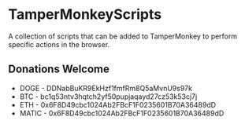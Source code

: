 # TamperMonkeyScripts

A collection of scripts that can be added to TamperMonkey to perform specific actions in the browser.


## Donations Welcome
- DOGE - DDNabBuKR9EkHzf1fmfRm8Q5aMvnU9s97k
- BTC - bc1q53ntv3hqtch2yf50pupjaqayd27cz53k53cj7j
- ETH - 0x6F8D49cbc1024Ab2FBcF1F0235601B70A36489dD
- MATIC - 0x6F8D49cbc1024Ab2FBcF1F0235601B70A36489dD
